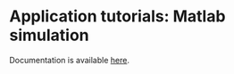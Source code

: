 # Application tutorials: Matlab simulation

Documentation is available [here](https://www.docs.niryo.com/applications/ned/source/tutorials/simulation_ned_matlab).
